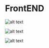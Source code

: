 # FrontEND
![alt text]([[http://url/to/img.png](https://github.com/VanshajTiwari/2115001090/blob/main/Question%202/all%20products.jpeg)](https://github.com/VanshajTiwari/2115001090/blob/main/Question%202/all%20products.jpeg))

![alt text]([https://github.com/VanshajTiwari/2115001090/blob/main/Question%202/all%20products.jpeg](https://github.com/VanshajTiwari/2115001090/blob/main/Question%202/home.jpeg))


![alt text]([[https://github.com/VanshajTiwari/2115001090/blob/main/Question%202/all%20products.jpeg](https://github.com/VanshajTiwari/2115001090/blob/main/Question%202/home.jpeg)](https://github.com/VanshajTiwari/2115001090/blob/main/Question%202/product.jpeg))
